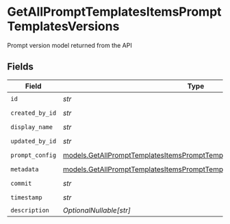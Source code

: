 # GetAllPromptTemplatesItemsPromptTemplatesVersions

Prompt version model returned from the API


## Fields

| Field                                                                                                                                                    | Type                                                                                                                                                     | Required                                                                                                                                                 | Description                                                                                                                                              |
| -------------------------------------------------------------------------------------------------------------------------------------------------------- | -------------------------------------------------------------------------------------------------------------------------------------------------------- | -------------------------------------------------------------------------------------------------------------------------------------------------------- | -------------------------------------------------------------------------------------------------------------------------------------------------------- |
| `id`                                                                                                                                                     | *str*                                                                                                                                                    | :heavy_check_mark:                                                                                                                                       | N/A                                                                                                                                                      |
| `created_by_id`                                                                                                                                          | *str*                                                                                                                                                    | :heavy_check_mark:                                                                                                                                       | N/A                                                                                                                                                      |
| `display_name`                                                                                                                                           | *str*                                                                                                                                                    | :heavy_check_mark:                                                                                                                                       | N/A                                                                                                                                                      |
| `updated_by_id`                                                                                                                                          | *str*                                                                                                                                                    | :heavy_check_mark:                                                                                                                                       | N/A                                                                                                                                                      |
| `prompt_config`                                                                                                                                          | [models.GetAllPromptTemplatesItemsPromptTemplatesResponse200PromptConfig](../models/getallprompttemplatesitemsprompttemplatesresponse200promptconfig.md) | :heavy_check_mark:                                                                                                                                       | N/A                                                                                                                                                      |
| `metadata`                                                                                                                                               | [models.GetAllPromptTemplatesItemsPromptTemplatesResponse200Metadata](../models/getallprompttemplatesitemsprompttemplatesresponse200metadata.md)         | :heavy_check_mark:                                                                                                                                       | N/A                                                                                                                                                      |
| `commit`                                                                                                                                                 | *str*                                                                                                                                                    | :heavy_check_mark:                                                                                                                                       | N/A                                                                                                                                                      |
| `timestamp`                                                                                                                                              | *str*                                                                                                                                                    | :heavy_check_mark:                                                                                                                                       | N/A                                                                                                                                                      |
| `description`                                                                                                                                            | *OptionalNullable[str]*                                                                                                                                  | :heavy_minus_sign:                                                                                                                                       | N/A                                                                                                                                                      |